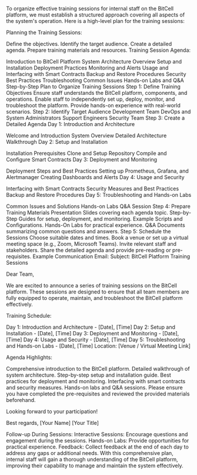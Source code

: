 To organize effective training sessions for internal staff on the BitCell platform, we must establish a structured approach covering all aspects of the system's operation. Here is a high-level plan for the training sessions:

Planning the Training Sessions:

Define the objectives.
Identify the target audience.
Create a detailed agenda.
Prepare training materials and resources.
Training Session Agenda:

Introduction to BitCell Platform
System Architecture Overview
Setup and Installation
Deployment Practices
Monitoring and Alerts
Usage and Interfacing with Smart Contracts
Backup and Restore Procedures
Security Best Practices
Troubleshooting Common Issues
Hands-on Labs and Q&A
Step-by-Step Plan to Organize Training Sessions
Step 1: Define Training Objectives
Ensure staff understands the BitCell platform, components, and operations.
Enable staff to independently set up, deploy, monitor, and troubleshoot the platform.
Provide hands-on experience with real-world scenarios.
Step 2: Identify Target Audience
Development Team
DevOps and System Administrators
Support Engineers
Security Team
Step 3: Create a Detailed Agenda
Day 1: Introduction and Architecture

Welcome and Introduction
System Overview
Detailed Architecture Walkthrough
Day 2: Setup and Installation

Installation Prerequisites
Clone and Setup Repository
Compile and Configure Smart Contracts
Day 3: Deployment and Monitoring

Deployment Steps and Best Practices
Setting up Prometheus, Grafana, and Alertmanager
Creating Dashboards and Alerts
Day 4: Usage and Security

Interfacing with Smart Contracts
Security Measures and Best Practices
Backup and Restore Procedures
Day 5: Troubleshooting and Hands-on Labs

Common Issues and Solutions
Hands-on Labs
Q&A Session
Step 4: Prepare Training Materials
Presentation Slides covering each agenda topic.
Step-by-Step Guides for setup, deployment, and monitoring.
Example Scripts and Configurations.
Hands-On Labs for practical experience.
Q&A Documents summarizing common questions and answers.
Step 5: Schedule the Sessions
Choose suitable dates and times.
Book a venue or set up a virtual meeting space (e.g., Zoom, Microsoft Teams).
Invite relevant staff and stakeholders.
Share the detailed agenda and provide pre-reading or pre-requisites.
Example Communication Email:
Subject: BitCell Platform Training Sessions

Dear Team,

We are excited to announce a series of training sessions on the BitCell platform. These sessions are designed to ensure that all team members are fully equipped to operate, maintain, and troubleshoot the BitCell platform effectively.

Training Schedule:

Day 1: Introduction and Architecture - [Date], [Time]
Day 2: Setup and Installation - [Date], [Time]
Day 3: Deployment and Monitoring - [Date], [Time]
Day 4: Usage and Security - [Date], [Time]
Day 5: Troubleshooting and Hands-on Labs - [Date], [Time]
Location: [Venue / Virtual Meeting Link]

Agenda Highlights:

Comprehensive introduction to the BitCell platform.
Detailed walkthrough of system architecture.
Step-by-step setup and installation guide.
Best practices for deployment and monitoring.
Interfacing with smart contracts and security measures.
Hands-on labs and Q&A sessions.
Please ensure you have completed the pre-requisites and reviewed the provided materials beforehand.

Looking forward to your participation!

Best regards,
[Your Name]
[Your Title]

Follow-up During Sessions:
Interactive Sessions: Encourage questions and engagement during the sessions.
Hands-on Labs: Provide opportunities for practical experience.
Feedback: Collect feedback at the end of each day to address any gaps or additional needs.
With this comprehensive plan, internal staff will gain a thorough understanding of the BitCell platform, improving their capability to manage and maintain the system effectively.